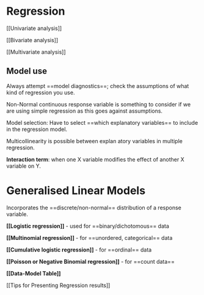 # Regression

[[Univariate analysis]]

[[Bivariate analysis]]

[[Multivariate analysis]]


## Model use

Always attempt ==model diagnostics==; check the assumptions of what kind of regression you use.

Non-Normal continuous response variable is something to consider if we are using simple regression as this goes against assumptions.

Model selection: Have to select ==which explanatory variables== to include in the regression model.

Multicollinearity is possible between explan atory variables in multiple regression.

**Interaction term**: when one X variable modifies the effect of another X variable on Y.

# Generalised Linear Models

Incorporates the ==discrete/non-normal== distribution of a response variable.

**[[Logistic regression]]** - used for ==binary/dichotomous== data

**[[Multinomial regression]]** - for ==unordered, categorical== data

**[[Cumulative logistic regression]]** - for ==ordinal== data

**[[Poisson or Negative Binomial regression]]** - for ==count data==

**[[Data-Model Table]]**

[[Tips for Presenting Regression results]]

